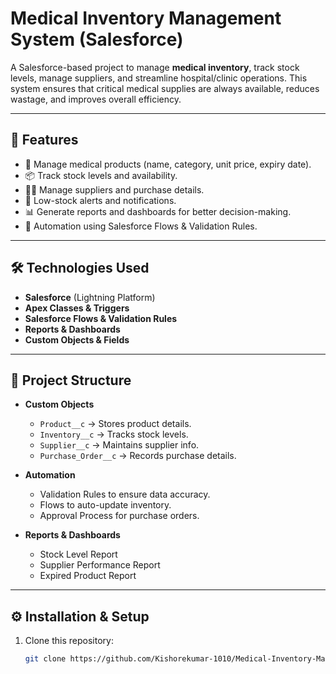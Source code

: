 # Medical Inventory Management System (Salesforce)

A Salesforce-based project to manage **medical inventory**, track stock levels, manage suppliers, and streamline hospital/clinic operations. This system ensures that critical medical supplies are always available, reduces wastage, and improves overall efficiency.  

---

## 🚀 Features  
- 🏥 Manage medical products (name, category, unit price, expiry date).  
- 📦 Track stock levels and availability.  
- 👨‍⚕️ Manage suppliers and purchase details.  
- 🔔 Low-stock alerts and notifications.  
- 📊 Generate reports and dashboards for better decision-making.  
- 🔄 Automation using Salesforce Flows & Validation Rules.  

---

## 🛠️ Technologies Used  
- **Salesforce** (Lightning Platform)  
- **Apex Classes & Triggers**  
- **Salesforce Flows & Validation Rules**  
- **Reports & Dashboards**  
- **Custom Objects & Fields**  

---

## 📂 Project Structure  
- **Custom Objects**  
  - `Product__c` → Stores product details.  
  - `Inventory__c` → Tracks stock levels.  
  - `Supplier__c` → Maintains supplier info.  
  - `Purchase_Order__c` → Records purchase details.  

- **Automation**  
  - Validation Rules to ensure data accuracy.  
  - Flows to auto-update inventory.  
  - Approval Process for purchase orders.  

- **Reports & Dashboards**  
  - Stock Level Report  
  - Supplier Performance Report  
  - Expired Product Report  

---

## ⚙️ Installation & Setup  
1. Clone this repository:  
   ```bash
   git clone https://github.com/Kishorekumar-1010/Medical-Inventory-Management-System.git
